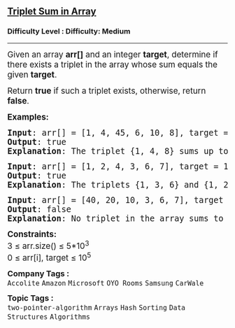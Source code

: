 <h2><a href="https://www.geeksforgeeks.org/problems/triplet-sum-in-array-1587115621/1?page=3&category=Arrays&sortBy=submissions">Triplet Sum in Array</a></h2><h3>Difficulty Level : Difficulty: Medium</h3><hr><div class="problems_problem_content__Xm_eO"><p><span style="font-size: 14pt;">Given an array <strong>arr[]</strong> and an integer <strong>target</strong>, determine if there exists a triplet in the array whose sum equals the given <strong>target</strong>.</span></p>
<p><span style="font-size: 14pt;">Return <strong>true</strong>&nbsp;if such a triplet exists, otherwise, return <strong>false</strong>.</span></p>
<p><span style="font-size: 14pt;"><strong>Examples:&nbsp;<br></strong></span></p>
<pre><span style="font-size: 14pt;"><strong>Input</strong>: arr[] = [1, 4, 45, 6, 10, 8], target = 13<br><strong>Output</strong>: true <br><strong>Explanation</strong>: The triplet {1, 4, 8} sums up to 13.</span></pre>
<pre><span style="font-size: 14pt;"><strong>Input</strong>: arr[] = [1, 2, 4, 3, 6, 7], target = 10<br><strong>Output</strong>: true <br><strong>Explanation</strong>: The triplets {1, 3, 6} and {1, 2, 7} both sum to 10. </span></pre>
<pre><span style="font-size: 14pt;"><strong>Input</strong>: arr[] = [40, 20, 10, 3, 6, 7], target = 24<br><strong>Output</strong>: false <br><strong>Explanation</strong>: No triplet in the array sums to 24.</span></pre>
<p><span style="font-size: 14pt;"><strong>Constraints:</strong><br>3 ≤ arr.size() ≤ 5*10<sup>3</sup><br>0 ≤ arr[i], target ≤ 10<sup>5</sup></span></p></div><p><span style=font-size:18px><strong>Company Tags : </strong><br><code>Accolite</code>&nbsp;<code>Amazon</code>&nbsp;<code>Microsoft</code>&nbsp;<code>OYO Rooms</code>&nbsp;<code>Samsung</code>&nbsp;<code>CarWale</code>&nbsp;<br><p><span style=font-size:18px><strong>Topic Tags : </strong><br><code>two-pointer-algorithm</code>&nbsp;<code>Arrays</code>&nbsp;<code>Hash</code>&nbsp;<code>Sorting</code>&nbsp;<code>Data Structures</code>&nbsp;<code>Algorithms</code>&nbsp;